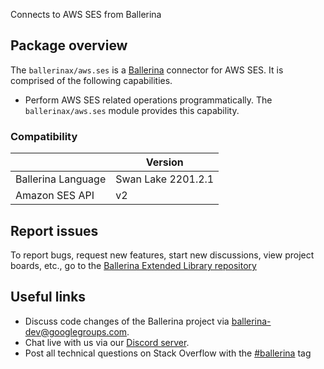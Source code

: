 Connects to AWS SES from Ballerina

## Package overview

The `ballerinax/aws.ses` is a [Ballerina](https://ballerina.io/) connector for AWS SES. It is comprised of the following capabilities.
* Perform AWS SES related operations programmatically. The `ballerinax/aws.ses` module provides this capability.

### Compatibility
|                    | Version            |  
|--------------------|--------------------|
| Ballerina Language | Swan Lake 2201.2.1 |
| Amazon SES API     | v2                 |

## Report issues
To report bugs, request new features, start new discussions, view project boards, etc., go to the [Ballerina Extended Library repository](https://github.com/ballerina-platform/ballerina-extended-library)

## Useful links
- Discuss code changes of the Ballerina project via [ballerina-dev@googlegroups.com](mailto:ballerina-dev@googlegroups.com).
- Chat live with us via our [Discord server](https://discord.gg/ballerinalang).
- Post all technical questions on Stack Overflow with the [#ballerina](https://stackoverflow.com/questions/tagged/ballerina) tag
